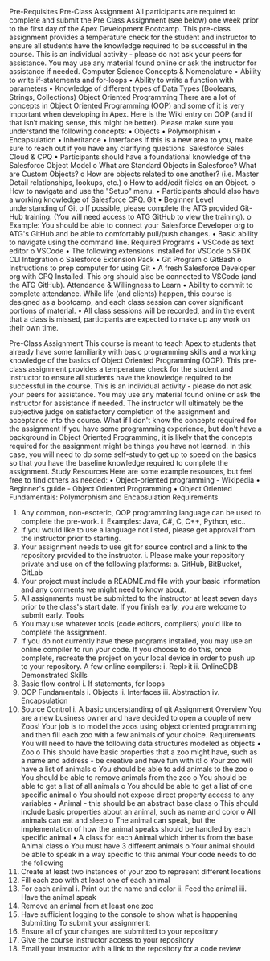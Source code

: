 Pre-Requisites
Pre-Class Assignment
All participants are required to complete and submit the Pre Class Assignment (see below) one week prior to the first day of the Apex Development Bootcamp. This pre-class assignment provides a temperature check for the student and instructor to ensure all students have the knowledge required to be successful in the course. This is an individual activity - please do not ask your peers for assistance. You may use any material found online or ask the instructor for assistance if needed.
Computer Science Concepts & Nomenclature
•	Ability to write if-statements and for-loops
•	Ability to write a function with parameters
•	Knowledge of different types of Data Types (Booleans, Strings, Collections)
Object Oriented Programming
There are a lot of concepts in Object Oriented Programming (OOP) and some of it is very important when developing in Apex. Here is the Wiki entry on OOP (and if that isn’t making sense, this might be better). Please make sure you understand the following concepts:
•	Objects
•	Polymorphism
•	Encapsulation
•	Inheritance
•	Interfaces
If this is a new area to you, make sure to reach out if you have any clarifying questions.
Salesforce Sales Cloud & CPQ
•	Participants should have a foundational knowledge of the Salesforce Object Model
o	What are Standard Objects in Salesforce? What are Custom Objects?
o	How are objects related to one another? (i.e. Master Detail relationships, lookups, etc.)
o	How to add/edit fields on an Object.
o	How to navigate and use the "Setup" menu.
•	Participants should also have a working knowledge of Salesforce CPQ.
Git
•	Beginner Level understanding of Git
o	If possible, please complete the ATG provided Git-Hub training. (You will need access to ATG GitHub to view the training).
o	Example: You should be able to connect your Salesforce Developer org to ATG's GitHub and be able to comfortably pull/push changes.
•	Basic ability to navigate using the command line.
Required Programs
•	VSCode as text editor
o	VSCode
•	The following extensions installed for VSCode
o	SFDX CLI Integration
o	Salesforce Extension Pack
•	Git Program
o	GitBash
o	Instructions to prep computer for using Git
•	A fresh Salesforce Developer org with CPQ Installed. This org should also be connected to VSCode (and the ATG GitHub).
Attendance & Willingness to Learn
•	Ability to commit to complete attendance. While life (and clients) happen, this course is designed as a bootcamp, and each class session can cover significant portions of material.
•	All class sessions will be recorded, and in the event that a class is missed, participants are expected to make up any work on their own time.

Pre-Class Assignment
This course is meant to teach Apex to students that already have some familiarity with basic programming skills and a working knowledge of the basics of Object Oriented Programming (OOP).
This pre-class assignment provides a temperature check for the student and instructor to ensure all students have the knowledge required to be successful in the course. This is an individual activity - please do not ask your peers for assistance. You may use any material found online or ask the instructor for assistance if needed.
The instructor will ultimately be the subjective judge on satisfactory completion of the assignment and acceptance into the course.
What if I don't know the concepts required for the assignment
If you have some programming experience, but don't have a background in Object Oriented Programming, it is likely that the concepts required for the assignment might be things you have not learned.
In this case, you will need to do some self-study to get up to speed on the basics so that you have the baseline knowledge required to complete the assignment.
Study Resources
Here are some example resources, but feel free to find others as needed:
•	Object-oriented programming - Wikipedia
•	Beginner's guide - Object Oriented Programming
•	Object Oriented Fundamentals: Polymorphism and Encapsulation
Requirements
1.	Any common, non-esoteric, OOP programming language can be used to complete the pre-work.
i.	Examples: Java, C#, C, C++, Python, etc..
2.	If you would like to use a language not listed, please get approval from the instructor prior to starting.
3.	Your assignment needs to use git for source control and a link to the repository provided to the instructor.
i.	Please make your repository private and use on of the following platforms:
a.	GitHub, BitBucket, GitLab
4.	Your project must include a README.md file with your basic information and any comments we might need to know about.
5.	All assignments must be submitted to the instructor at least seven days prior to the class's start date. If you finish early, you are welcome to submit early.
Tools
1.	You may use whatever tools (code editors, compilers) you'd like to complete the assignment.
2.	If you do not currently have these programs installed, you may use an online compiler to run your code. If you choose to do this, once complete, recreate the project on your local device in order to push up to your repository. A few online compilers:
i.	Repl>it
ii.	OnlineGDB
Demonstrated Skills
1.	Basic flow control
i.	If statements, for loops
2.	OOP Fundamentals
i.	Objects
ii.	Interfaces
iii.	Abstraction
iv.	Encapsulation
3.	Source Control
i.	A basic understanding of git
Assignment
Overview
You are a new business owner and have decided to open a couple of new Zoos! Your job is to model the zoos using object oriented programming and then fill each zoo with a few animals of your choice.
Requirements
You will need to have the following data structures modeled as objects
•	Zoo
o	This should have basic properties that a zoo might have, such as a name and address - be creative and have fun with it!
o	Your zoo will have a list of animals
o	You should be able to add animals to the zoo
o	You should be able to remove animals from the zoo
o	You should be able to get a list of all animals
o	You should be able to get a list of one specific animal
o	You should not expose direct property access to any variables
•	Animal - this should be an abstract base class
o	This should include basic properties about an animal, such as name and color
o	All animals can eat and sleep
o	The animal can speak, but the implementation of how the animal speaks should be handled by each specific animal
•	A class for each Animal which inherits from the base Animal class
o	You must have 3 different animals
o	Your animal should be able to speak in a way specific to this animal
Your code needs to do the following
1.	Create at least two instances of your zoo to represent different locations
2.	Fill each zoo with at least one of each animal
3.	For each animal
i.	Print out the name and color
ii.	Feed the animal
iii.	Have the animal speak
4.	Remove an animal from at least one zoo
5.	Have sufficient logging to the console to show what is happening
Submitting
To submit your assignment:
1.	Ensure all of your changes are submitted to your repository
2.	Give the course instructor access to your repository
3.	Email your instructor with a link to the repository for a code review
